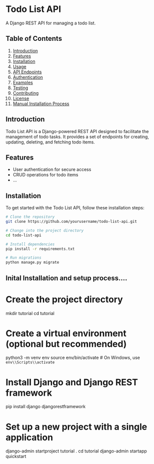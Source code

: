 # Todo List API

A Django REST API for managing a todo list.

## Table of Contents

1. [Introduction](#introduction)
2. [Features](#features)
3. [Installation](#installation)
4. [Usage](#usage)
5. [API Endpoints](#api-endpoints)
6. [Authentication](#authentication)
7. [Examples](#examples)
8. [Testing](#testing)
9. [Contributing](#contributing)
10. [License](#license)
11. [Manual Installation Process](#installation)

## Introduction

Todo List API is a Django-powered REST API designed to facilitate the management of todo tasks. It provides a set of endpoints for creating, updating, deleting, and fetching todo items.

## Features

- User authentication for secure access
- CRUD operations for todo items
- ...

## Installation
To get started with the Todo List API, follow these installation steps:

```bash
# Clone the repository
git clone https://github.com/yourusername/todo-list-api.git

# Change into the project directory
cd todo-list-api

# Install dependencies
pip install -r requirements.txt

# Run migrations
python manage.py migrate
```
## Inital Installation and setup process....
# Create the project directory
mkdir tutorial
cd tutorial

# Create a virtual environment (optional but recommended)
python3 -m venv env
source env/bin/activate  # On Windows, use `env\\Scripts\\activate`

# Install Django and Django REST framework
pip install django djangorestframework

# Set up a new project with a single application
django-admin startproject tutorial .
cd tutorial
django-admin startapp quickstart




